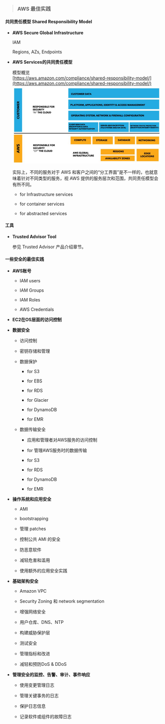 > ### **AWS 最佳实践**

#### 共同责任模型 Shared Responsibility Model

* **AWS Secure Global Infrastructure**

  IAM

  Regions, AZs, Endpoints

* **AWS Services的共同责任模型**

  模型概览  
  [https://aws.amazon.com/compliance/shared-responsibility-model/](https://aws.amazon.com/compliance/shared-responsibility-model/)  
  ![](/assets/共同责任安全模型.JPG)

  实际上，不同的服务对于 AWS 和客户之间的“分工界面”是不一样的，也就意味着针对不同类型的服务，视 AWS 提供的服务层次和范围，共同责任模型会有所不同。

  * for Infrastructure services

  * for container services

  * for abstracted services

#### 工具

* **Trusted Advisor Tool**

  参见 Trusted Advisor 产品介绍章节。

#### 一些安全的最佳实践

* **AWS账号**

  * IAM users

  * IAM Groups

  * IAM Roles

  * AWS Credentials

* **EC2在OS层面的访问控制**

* **数据安全**

  * 访问控制

  * 密钥存储和管理

  * 数据保护

    * for S3

    * for EBS

    * for RDS

    * for Glacier

    * for DynamoDB

    * for EMR

  * 数据传输安全

    * 应用和管理者对AWS服务的访问控制

    * for 管理AWS服务时的数据传输

    * for S3

    * for RDS

    * for DynamoDB

    * for EMR

* **操作系统和应用安全**

  * AMI

  * bootstrapping

  * 管理 patches

  * 控制公共 AMI 的安全

  * 防恶意软件

  * 减轻危害和滥用

  * 使用额外的应用安全实践

* **基础架构安全**

  * Amazon VPC

  * Security Zoning 和 network segmentation

  * 增强网络安全

  * 用户仓库、DNS、NTP

  * 构建威胁保护层

  * 测试安全

  * 管理指标和改进

  * 减轻和预防DoS & DDoS

* **管理安全的监控、告警、审计、事件响应**

  * 使用变更管理日志

  * 管理关键事务的日志

  * 保护日志信息

  * 记录软件或组件的故障日志




